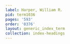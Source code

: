 ```yaml
---
label: Harper, William R.
pid: term1036
pages: '593'
order: '0376'
layout: generic_index_term
collection: index-headings
---
```

